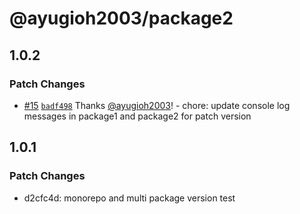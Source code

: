 # @ayugioh2003/package2

## 1.0.2

### Patch Changes

- [#15](https://github.com/ayugioh2003/monorepo-demo/pull/15) [`badf498`](https://github.com/ayugioh2003/monorepo-demo/commit/badf4986e49ef5b0538d60d05e11ffad01661495) Thanks [@ayugioh2003](https://github.com/ayugioh2003)! - chore: update console log messages in package1 and package2 for patch version

## 1.0.1

### Patch Changes

- d2cfc4d: monorepo and multi package version test
